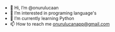 - 👋 Hi, I’m @onurulucaan
- 👀 I’m interested in programing language's
- 🌱 I’m currently learning Python
- 📫 How to reach me onurulucanapp@gmail.com

<!---
onurulucaan/onurulucaan is a ✨ special ✨ repository because its `README.md` (this file) appears on your GitHub profile.
You can click the Preview link to take a look at your changes.
--->
